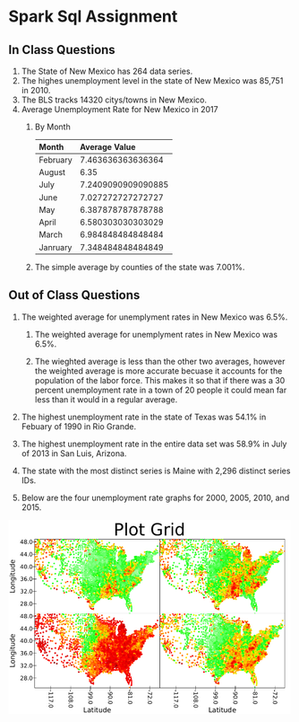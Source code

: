 # Spark Sql Assignment  

## In Class Questions
1. The State of New Mexico has 264 data series.
1. The highes unemployment level in the state of New Mexico was 85,751 in 2010.
1. The BLS tracks 14320 citys/towns in New Mexico.
1. Average Unemployment Rate for New Mexico in 2017
    1. By Month

       | Month      | Average Value    |
       |------------|------------------|
       |   February | 7.463636363636364|
       |   August   |              6.35|
       |   July     |7.2409090909090885|
       |   June     | 7.027272727272727|
       |   May      | 6.387878787878788|
       |   April    | 6.580303030303029|
       |   March    | 6.984848484848484|
       |   Janruary | 7.348484848484849|

    1. The simple average by counties of the state was 7.001%.



## Out of Class Questions

1. The weighted average for unemplyment rates in New Mexico was 6.5%.
    1. The weighted average for unemplyment rates in New Mexico was 6.5%.

    1. The wieghted average is less than the other two averages, however the weighted average is more accurate becuase it accounts for the population of the labor force. This makes it so that if there was a 30 percent unemployment rate in a town of 20 people it could mean far less than it would in a regular average.

1. The highest unemployment rate in the state of Texas was 54.1% in Febuary of 1990 in Rio Grande.

1. The highest unemployment rate in the entire data set was 58.9% in July of 2013 in San Luis, Arizona.

1. The state with the most distinct series is Maine with 2,296 distinct series IDs.

1. Below are the four unemployment rate graphs for 2000, 2005, 2010, and 2015.

![alt text](/images/unemploymentByYear)

                                                                                     

